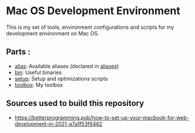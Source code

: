 # Mac OS Development Environment

This is my set of tools, environment configurations and scripts for my development environment on Mac OS.

## Parts : 

* [alias](./alias): Available aliases (declared in [aliases](./aliases))
* [bin](./bin): Useful binaries
* [setup](./setup): Setup and optimizations scripts
* [toolbox](./toolbox): My toolbox


## Sources used to build this repository

* https://betterprogramming.pub/how-to-set-up-your-macbook-for-web-development-in-2021-a7a1f53f6462

